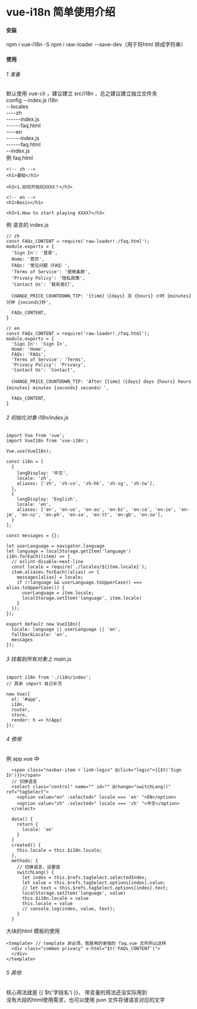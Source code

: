 # vue-i18n 简单使用介绍

#### 安装
npm i vue-i18n -S
npm i raw-loader --save-dev（用于将html 转成字符串）

#### 使用
###### 1 准备
默认使用 vue-cli ，建议建立 src/i18n ，总之建议建立独立文件夹  
config
--index.js
i18n  
--locales  
----zh  
------index.js  
------faq.html  
----en  
------index.js  
------faq.html  
--index.js  
例 faq.html  
```
<!-- zh -->
<h1>基础</h1>

<h3>1.如何开始玩XXXX？</h3>

<!-- en -->
<h1>Basis</h1>

<h3>1.How to start playing XXXX?</h3>
```
例 语言的 index.js
```
// zh
const FAQs_CONTENT = require('raw-loader!./faq.html');
module.exports = {
  'Sign In': '登录',
  Home: '首页',
  FAQs: '常见问题（FAQ）',
  'Terms of Service': '使用条款',
  'Privacy Policy': '隐私政策',
  'Contact Us': '联系我们',

  CHANGE_PRICE_COUNTDOWN_TIP: '{time}（{days} 天 {hours} 小时 {minutes} 分钟 {seconds}秒',

  FAQs_CONTENT,
}

// en
const FAQs_CONTENT = require('raw-loader!./faq.html');
module.exports = {
  'Sign In': 'Sign In',
  Home: 'Home',
  FAQs: 'FAQs',
  'Terms of Service': 'Terms',
  'Privacy Policy': 'Privacy',
  'Contact Us': 'Contact',

  CHANGE_PRICE_COUNTDOWN_TIP: 'After {time}（{days} days {hours} hours {minutes} minutes {seconds} seconds）',

  FAQs_CONTENT,
}

```

###### 2 初始化对象  i18n/index.js
```
import Vue from 'vue';
import VueI18n from 'vue-i18n';

Vue.use(VueI18n);

const i18n = [
  {
    langDisplay: '中文',
    locale: 'zh',
    aliases: ['zh', 'zh-cn', 'zh-hk', 'zh-sg', 'zh-tw'],
  },
  {
    langDisplay: 'English',
    locale: 'en',
    aliases: ['en', 'en-us', 'en-au', 'en-bz', 'en-ca', 'en-ie', 'en-jm', 'en-nz', 'en-ph', 'en-za', 'en-tt', 'en-gb', 'en-zw'],
  }
];

const messages = {};

let userLanguage = navigator.language
let language = localStorage.getItem('language')
i18n.forEach((item) => {
  // eslint-disable-next-line
  const locale = require(`./locales/${item.locale}`);
  item.aliases.forEach((alias) => {
    messages[alias] = locale;
    if (!language && userLanguage.toUpperCase() === alias.toUpperCase()) {
      userLanguage = item.locale;
      localStorage.setItem('language', item.locale)
    }
  });
});

export default new VueI18n({
  locale: language || userLanguage || 'en',
  fallbackLocale: 'en',
  messages
});
```

###### 3 挂载到所有对象上  main.js

```
import i18n from './i18n/index';
// 其余 import 自己补充

new Vue({
  el: '#app',
  i18n,
  router,
  store,
  render: h => h(App)
});
```

###### 4 使用
例 app.vue 中
```
  <span class="navbar-item r link-login" @click="login">{{$t('Sign In')}}</span>
  // 切换语言
  <select class="control" name="" id="" @change="switchLang()" ref="tagSelect">
    <option value="en" :selected=" locale === 'en' ">EN</option>
    <option value="zh" :selected=" locale === 'zh' ">中文</option>
  </select>
```
```
  data() {
    return {
      locale: 'en'
    }
  }
  created() {
    this.locale = this.$i18n.locale;
  },
  methods: {
    // 切换语言，设置值
    switchLang() {
      let index = this.$refs.tagSelect.selectedIndex;
      let value = this.$refs.tagSelect.options[index].value;
      // let text = this.$refs.tagSelect.options[index].text;
      localStorage.setItem('language', value)
      this.$i18n.locale = value
      this.locale = value
      // console.log(index, value, text);
    }
  }
```
大块的html 模板的使用
```
<template> // template 非必须，我是用的单独的 faq.vue 文件所以这样
  <div class="common privacy" v-html="$t('FAQs_CONTENT')">
  </div>
</template>
```

###### 5 其他
核心用法就是 {{ $t('字段名') }}， 带变量的用法还没实际用到  
没有大段的html使用需求，也可以使用 json 文件存储语言对应的文字
